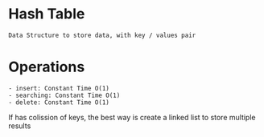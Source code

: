 # Hash Table
    Data Structure to store data, with key / values pair

# Operations
    - insert: Constant Time O(1)
    - searching: Constant Time O(1)
    - delete: Constant Time O(1)

If has colission of keys, the best way is create a linked list to store multiple results

